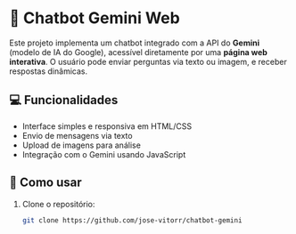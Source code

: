 # 🤖 Chatbot Gemini Web

Este projeto implementa um chatbot integrado com a API do **Gemini** (modelo de IA do Google), acessível diretamente por uma **página web interativa**. O usuário pode enviar perguntas via texto ou imagem, e receber respostas dinâmicas.

## 💻 Funcionalidades

- Interface simples e responsiva em HTML/CSS
- Envio de mensagens via texto
- Upload de imagens para análise
- Integração com o Gemini usando JavaScript

## 🚀 Como usar

1. Clone o repositório:
   ```bash
   git clone https://github.com/jose-vitorr/chatbot-gemini
